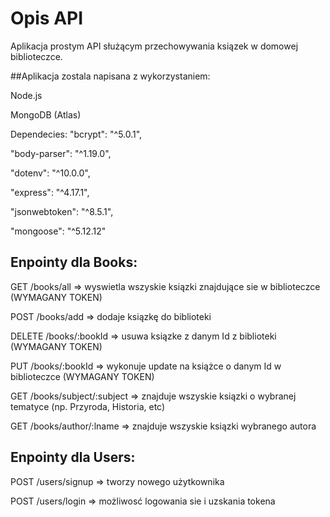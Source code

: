 # Opis API

Aplikacja prostym API służącym przechowywania ksiązek w domowej biblioteczce. 

##Aplikacja zostala napisana z wykorzystaniem: 

Node.js

MongoDB (Atlas)

Dependecies: 
"bcrypt": "^5.0.1",

"body-parser": "^1.19.0",

"dotenv": "^10.0.0",

"express": "^4.17.1",

"jsonwebtoken": "^8.5.1",

"mongoose": "^5.12.12"

## Enpointy dla Books:

GET   /books/all => wyswietla wszyskie ksiązki znajdujące sie w biblioteczce   (WYMAGANY TOKEN)

POST  /books/add => dodaje ksiązkę do biblioteki

DELETE /books/:bookId => usuwa ksiązke z danym Id z biblioteki   (WYMAGANY TOKEN)

PUT    /books/:bookId => wykonuje update na książce o danym Id w biblioteczce   (WYMAGANY TOKEN)

GET   /books/subject/:subject => znajduje wszyskie ksiązki o wybranej tematyce (np. Przyroda, Historia, etc)

GET   /books/author/:lname => znajduje wszyskie ksiązki wybranego autora


## Enpointy dla Users:

POST /users/signup  => tworzy nowego użytkownika

POST /users/login   => możliwosć logowania sie i uzskania tokena

